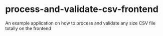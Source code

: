 # process-and-validate-csv-frontend
An example application on how to process and validate any size CSV file totally on the frontend

